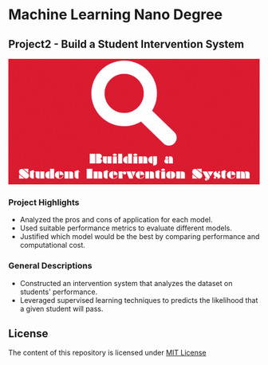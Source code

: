 # Machine Learning Nano Degree
## Project2 - Build a Student Intervention System
![alt text](https://github.com/ArthurLu/MLND.Project2/blob/master/Cover%20Picture.jpg "Project2 Cover Picture")

### Project Highlights
  * Analyzed the pros and cons of application for each model.
  * Used suitable performance metrics to evaluate different models.
  * Justified which model would be the best by comparing performance and computational cost.
  
### General Descriptions
  * Constructed an intervention system that analyzes the dataset on students' performance.
  * Leveraged supervised learning techniques to predicts the likelihood that a given student will pass.

## License
The content of this repository is licensed under [MIT License](https://github.com/ArthurLu/MLND.Project2/blob/master/LICENSE.txt)
